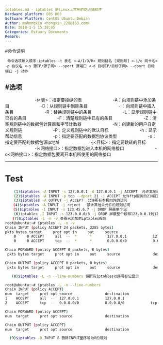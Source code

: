 ```yaml
---
iotables.md - iptables 是linux上常用的防火墙软件
Hardware platform: D05 D03
Software Platform: CentOS Ubuntu Debian
Author: mahongxin <hongxin_228@163.com>
Date: 2018-1-5 15:38:05
Categories: Estuary Documents
Remark:
---
```

#命令说明
```
 命令选项输入顺序:iptables -t 表名 <-A/I/D/R> 规则链名 [规则号] <-i/o 网卡名> -p 协议名 <-s 源IP/源子网> --sport 源端口 <-d 目标IP/目标子网> --dport 目标端口 -j 动作
```
#选项
---
　　　　　　　-t<表>：指定要操纵的表
　　　　　　　-A：向规则链中添加条目
　　　　　　　-D：从规则链中删除条目
　　　　　　　-i：向规则链中插入条目
　　　　　　　-R：替换规则链中的条目
　　　　　　　-L：显示规则链中已有的条目
　　　　　　　-F：清楚规则链中已有的条目
　　　　　　　-Z：清空规则链中的数据包计算器和字节计数器
　　　　　　　-N：创建新的用户自定义规则链
　　　　　　　-P：定义规则链中的默认目标
　　　　　　　-h：显示帮助信息
　　　　　　　-p：指定要匹配的数据包协议类型
　　　　　　　-s：指定要匹配的数据包源ip地址
　　　　　　　-j<目标>：指定要跳转的目标
　　　　　　　-i<网络接口>：指定数据包进入本机的网络接口
　　　　　　　-o<网络接口>：指定数据包要离开本机所使用的网络接口

---
# Test
```bash
    (1)$iptables -A INPUT -s 127.0.0.1 -d 127.0.0.1 -j ACCEPT  允许本地回环接口（即运行本机访问本机)
    (2)$iptables -A INPUT -p tcp --dport 21 -j ACCEPT 允许ftp服务的21端口
    (3)$iptables -A OUTPUT -j ACCEPT  允许所有本机向外的访问
　  (4)$iptables -A INPUT -j reject   禁止其他未允许的规则访问
　  (5)$iptables -I INPUT -s 123.45.6.7 -j DROP 屏蔽单个ip
    (6)iptables -I INPUT -s 123.0.0.0/8 -j DROP 屏蔽整个段即123.0.0.1到123.255.255.254的
　　(7)$iptables -L -n -v 查看已添加的iptables规则
root@ubuntu:~# iptables -L -n -v
Chain INPUT (policy ACCEPT 24 packets, 3285 bytes)
pkts bytes target     prot opt in     out     source                   destination
    0     0 ACCEPT     all  --  *      *       127.0.0.1            127.0.0.1
    0     0 ACCEPT     tcp  --  *      *       0.0.0.0/0            0.0.0.0/0            tcp dpt:21

Chain FORWARD (policy ACCEPT 0 packets, 0 bytes)
 pkts bytes target     prot opt in     out     source               destination

Chain OUTPUT (policy ACCEPT 0 packets, 0 bytes)
 pkts bytes target     prot opt in     out     source               destination

   (8)$iptables -L -n --line-numbers 将所有iptables以序号标记显示

root@ubuntu:~# iptables -L -n --line-numbers
Chain INPUT (policy ACCEPT)
num  target     prot opt source               destination
1    ACCEPT     all  --  127.0.0.1            127.0.0.1
2    ACCEPT     tcp  --  0.0.0.0/0            0.0.0.0/0            tcp dpt:21

Chain FORWARD (policy ACCEPT)
num  target     prot opt source               destination

Chain OUTPUT (policy ACCEPT)
num  target     prot opt source               destination

  (9)$iptables -D INPUT 8 删除INPUT里序号为8的规则

```
